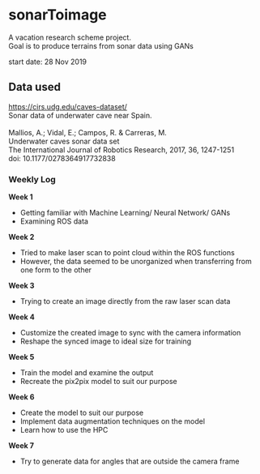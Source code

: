 # sonarToimage
A vacation research scheme project. <br>
Goal is to produce terrains from sonar data using GANs

start date: 28 Nov 2019 
## Data used

https://cirs.udg.edu/caves-dataset/ <br>
Sonar data of underwater cave near Spain. <br><br>
Mallios, A.; Vidal, E.; Campos, R. & Carreras, M. <br>
Underwater caves sonar data set<br>
The International Journal of Robotics Research, 2017, 36, 1247-1251<br>
doi: 10.1177/0278364917732838<br>

### Weekly Log

**Week 1**
- Getting familiar with Machine Learning/ Neural Network/ GANs
- Examining ROS data

**Week 2**
- Tried to make laser scan to point cloud within the ROS functions 
- However, the data seemed to be unorganized when transferring from one form to the other 

**Week 3**
- Trying to create an image directly from the raw laser scan data

**Week 4**
- Customize the created image to sync with the camera information
- Reshape the synced image to ideal size for training

**Week 5**
- Train the model and examine the output
- Recreate the pix2pix model to suit our purpose

**Week 6**
- Create the model to suit our purpose
- Implement data augmentation techniques on the model
- Learn how to use the HPC

**Week 7**
- Try to generate data for angles that are outside the camera frame
